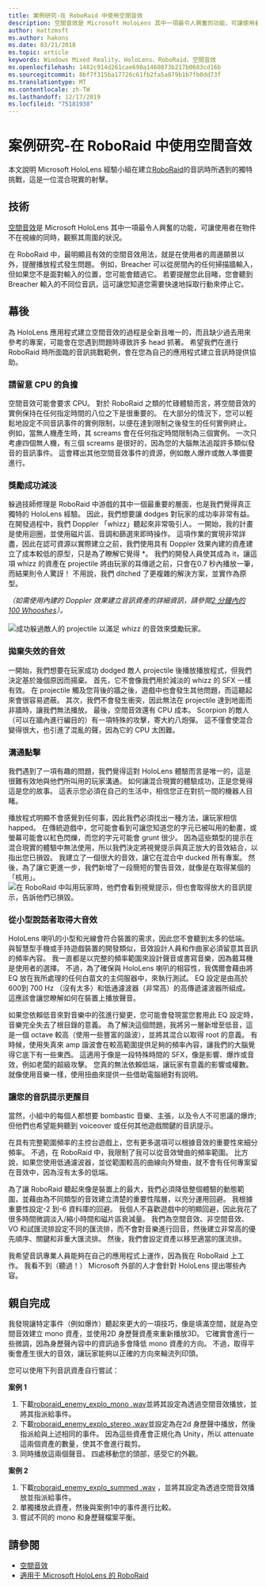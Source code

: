 ```yaml
---
title: 案例研究-在 RoboRaid 中使用空間音效
description: 空間音效是 Microsoft HoloLens 其中一項最令人興奮的功能，可讓使用者在物件不在視線的同時，觀察其周圍的狀況。
author: mattzmsft
ms.author: hakons
ms.date: 03/21/2018
ms.topic: article
keywords: Windows Mixed Reality、HoloLens、RoboRaid、空間音效
ms.openlocfilehash: 1482c914d261cae698a1460873b217b0683cd16b
ms.sourcegitcommit: 8bf7f315ba17726c61fb2fa5a079b1b7fb0dd73f
ms.translationtype: MT
ms.contentlocale: zh-TW
ms.lasthandoff: 12/17/2019
ms.locfileid: "75181938"
---
```

# <a name="case-study---using-spatial-sound-in-roboraid"></a>案例研究-在 RoboRaid 中使用空間音效

本文說明 Microsoft HoloLens 經驗小組在建立[RoboRaid](https://www.microsoft.com/p/roboraid/9nblggh5fv3j)的音訊時所遇到的獨特挑戰，這是一位混合現實的射擊。

## <a name="the-tech"></a>技術

[空間音效](spatial-sound.md)是 Microsoft HoloLens 其中一項最令人興奮的功能，可讓使用者在物件不在視線的同時，觀察其周圍的狀況。

在 RoboRaid 中，最明顯且有效的空間音效用法，就是在使用者的周邊願景以外，提醒播放程式發生問題。 例如，Breacher 可以從房間內的任何掃描牆輸入，但如果您不是面對輸入的位置，您可能會錯過它。 若要提醒您此目睹，您會聽到 Breacher 輸入的不同位音訊，這可讓您知道您需要快速地採取行動來停止它。

## <a name="behind-the-scenes"></a>幕後

為 HoloLens 應用程式建立空間音效的過程是全新且唯一的，而且缺少過去用來參考的專案，可能會在您遇到問題時導致許多 head 抓著。 希望我們在進行 RoboRaid 時所面臨的音訊挑戰範例，會在您為自己的應用程式建立音訊時提供協助。

### <a name="be-mindful-of-taxing-the-cpu"></a>請留意 CPU 的負擔

空間音效可能會要求 CPU。 對於 RoboRaid 之類的忙碌體驗而言，將空間音效的實例保持在任何指定時間的八位之下是很重要的。 在大部分的情況下，您可以輕鬆地設定不同音訊事件的實例限制，以便在達到限制之後發生的任何實例終止。 例如，當無人機產生時，其 screams 會在任何指定時間限制為三個實例。 一次只考慮四個無人機，有三個 screams 是很好的，因為您的大腦無法追蹤許多類似發音的音訊事件。 這會釋出其他空間音效事件的資源，例如敵人爆炸或敵人準備要進行。

### <a name="rewarding-a-successful-dodge"></a>獎勵成功減淡

躲過技師修理是 RoboRaid 中游戲的其中一個最重要的層面，也是我們覺得真正獨特的 HoloLens 經驗。 因此，我們想要讓 dodges 對玩家的成功率非常有益。 在開發過程中，我們 Doppler 「whizz」聽起來非常吸引人。 一開始，我的計畫是使用迴圈，並使用磁片區、音調和篩選來即時操作。 這項作業的實現非常詳盡，因此在認可資源以實際建立之前，我們使用具有 Doppler 效果內建的資產建立了成本較低的原型，只是為了瞭解它覺得 *。 我們的開發人員使其成為 it，讓這項 whizz 的資產在 projectile 將由玩家的耳傳遞之前，只會在0.7 秒內播放一筆，而結果則令人驚訝！ 不用說，我們 ditched 了更複雜的解決方案，並實作為原型。

*（如需使用內建的 Doppler 效果建立音訊資產的詳細資訊，請參閱[2 分鐘內的 100 Whooshes](http://designingsound.org/2010/02/26/charles-deenen-special-100-whooshes-in-2-minutes/)）。*  
<br>
![成功躲過敵人的 projectile 以滿足 whizz 的音效來獎勵玩家。](images/successful-dodge-roboraid-500px.jpg)

### <a name="ditching-ineffective-sounds"></a>拋棄失效的音效

一開始，我們想要在玩家成功 dodged 敵人 projectile 後播放播放程式，但我們決定基於幾個原因而揚棄。 首先，它不會像我們用於減淡的 whizz 的 SFX 一樣有效。 在 projectile 觸及您背後的牆之後，遊戲中也會發生其他問題，而這聽起來會很容易遮蔽。 其次，我們不會發生衝突，因此無法在 projectile 達到地面而非牆時，讓我們無法播放。 最後，空間音效還有 CPU 成本。 Scorpion 的敵人（可以在牆內進行編目的）有一項特殊的攻擊，寄大約八炮彈。 這不僅會使混合變得很大，也引進了混亂的聲，因為它的 CPU 太困難。

### <a name="communicating-a-hit"></a>溝通點擊

我們遇到了一項有趣的問題，我們覺得這對 HoloLens 體驗而言是唯一的，這是很難有效地與他們所叫用的玩家溝通。 如何讓混合現實的體驗成功，正是您覺得這是您的故事。 這表示您必須在自己的生活中，相信您正在對抗一間的機器人目睹。

播放程式明顯不會感覺到任何事，因此我們必須找出一種方法，讓玩家相信 happed。 在傳統遊戲中，您可能會看到可讓您知道您的字元已被叫用的動畫，或螢幕可能會以紅色閃爍，而您的字元可能會 grunt 很少。 因為這些類型的提示在混合現實的體驗中無法使用，所以我們決定將視覺提示與真正放大的音效結合，以指出您已損毀。 我建立了一個很大的音效，讓它在混合中 ducked 所有專案。 然後，為了讓它更進一步，我們新增了一段簡短的警告音效，就像是在取得某個的「核用」。 
<br>
![在 RoboRaid 中叫用玩家時，他們會看到視覺提示，但也會取得放大的音訊提示，告訴他們已損毀。](images/player-hit-roboraid-500px.jpg)

### <a name="getting-big-sound-from-small-speakers"></a>從小型說話者取得大音效

HoloLens 喇叭的小型和光線會符合裝置的需求，因此您不會聽到太多的低端。 與智慧型手機或手持遊戲裝置的開發類似，音效設計人員和作曲家必須留意其音訊的頻率內容。 我一直都是以完整的頻率範圍來設計聲音或書寫音樂，因為戴耳機是使用者的選擇。 不過，為了確保與 HoloLens 喇叭的相容性，我偶爾會藉由將 EQ 放在我所處理的任何白苗文的主伺服器中，來執行測試。 EQ 設定是由高於600到 700 Hz （沒有太多）和低通濾波器（非常高）的高傳遞濾波器所組成。 這應該會讓您瞭解如何在裝置上播放聲音。

如果您依賴低音來對音樂中的弦進行變更，您可能會發現當您套用此 EQ 設定時，音樂完全失去了根目錄的意義。 為了解決這個問題，我將另一層新增至低音，這是一個 octave 較高（使用一些豐富的諧波），並將其混合以取得 root 的意義。 有時候，使用失真來 amp 諧波會在較高範圍提供足夠的頻率內容，讓我們的大腦覺得它底下有一些東西。 這適用于像是一段特殊時間的 SFX，像是影響、爆炸或音效，例如老闆的超級攻擊。 您真的無法依賴低端，讓玩家有意義的影響或權數。 就像使用音樂一樣，使用扭曲來提供一些借助電腦絕對有説明。

### <a name="making-your-audio-cues-stand-out"></a>讓您的音訊提示更醒目

當然，小組中的每個人都想要 bombastic 音樂、主張，以及令人不可思議的爆炸;但他們也希望能夠聽到 voiceover 或任何其他遊戲關鍵的音訊提示。

在具有完整範圍頻率的主控台遊戲上，您有更多選項可以根據音效的重要性來細分頻率。 不過，在 RoboRaid 中，我限制了我可以從音效彎曲的頻率範圍。 比方說，如果您使用低通濾波器，並從範圍較高的曲線向外彎曲，就不會有任何專案留在音效中，因為沒有太多的低端。

為了讓 RoboRaid 聽起來像是裝置上的最大，我們必須降低整個體驗的動態範圍，並藉由為不同類型的音效建立清楚的重要性階層，以充分運用回避。 我根據重要性設定-2 到-6 資料庫的回避。 我個人不喜歡遊戲中的明顯回避，因此我花了很多時間微調淡入/縮小時間和磁片區衰減量。 我們為空間音效、非空間音效、VO 和試匯流排設定不同的匯流排，而不會對音樂進行回音，然後建立非常高的優先順序、關鍵和非重大匯流排。 然後，我們會設定資產以移至適當的匯流排。

我希望音訊專業人員能夠在自己的應用程式上運作，因為我在 RoboRaid 上工作。 我看不到（聽過！） Microsoft 外部的人才會針對 HoloLens 提出哪些內容。

## <a name="do-it-yourself"></a>親自完成

我發現讓特定事件（例如爆炸）聽起來更大的一項技巧，像是填滿空間，就是為空間音效建立 mono 資產，並使用2D 身歷聲資產來重新播放3D。 它確實會進行一些微調，因為身歷聲內容中的資訊過多會降低 mono 資產的方向。 不過，取得平衡會產生很大的音效，讓玩家能夠以正確的方向來輪流列印頭。

您可以使用下列音訊資產自行嘗試：

**案例 1**
1. 下載[roboraid_enemy_explo_mono .wav](images/roboraid-enemy-explo-mono.wav)並將其設定為透過空間音效播放，並將其指派給事件。
2. 下載[roboraid_enemy_explo_stereo .wav](images/roboraid-enemy-explo-stereo.wav)並設定為在2d 身歷聲中播放，然後指派給與上述相同的事件。 因為這些資產會正規化為 Unity，所以 attenuate 這兩個資產的數量，使其不會進行裁剪。
3. 同時播放這兩個聲音。 四處移動您的頭部，感受它的外觀。

**案例 2**
1. 下載[roboraid_enemy_explo_summed .wav](images/roboraid-enemy-explo-summed.wav) ，並將其設定為透過空間音效播放並指派給事件。
2. 單獨播放此資產，然後與案例1中的事件進行比較。
3. 嘗試不同的 mono 和身歷聲檔案平衡。



## <a name="see-also"></a>請參閱
* [空間音效](spatial-sound.md)
* [適用于 Microsoft HoloLens 的 RoboRaid](https://www.microsoft.com/p/roboraid/9nblggh5fv3j)
